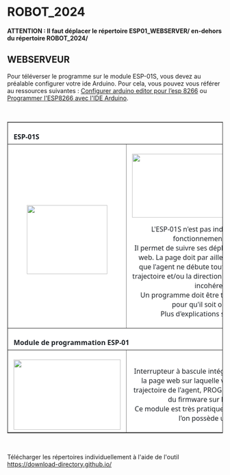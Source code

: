<h1>ROBOT_2024</h1>

<p><b>ATTENTION : Il faut déplacer le répertoire ESP01_WEBSERVER/ en-dehors du répertoire ROBOT_2024/</b></p>

<h2>WEBSERVEUR</h2>

<p>Pour téléverser le programme sur le module ESP-01S, vous devez au préalable configurer votre ide Arduino. Pour cela, vous pouvez vous référer au ressources suivantes : <a href="https://blog.idleman.fr/programmer-un-esp8266-avec-arduino-ide-editor/" target="_blank" >Configurer arduino editor pour l’esp 8266</a> ou <a href="https://www.fais-le-toi-meme.fr/electronique/tutoriel/programmes-arduino-executes-sur-esp8266-arduino-ide.html" target="_blank" >Programmer l'ESP8266 avec l'IDE Arduino</a>.</p>
<br/>
<table class=MsoNormalTable border=1 cellspacing=0 cellpadding=0
 style='background:white;border-collapse:collapse'>
 <tr>
  <td width=604 colspan=2 valign=top style='width:453.0pt;padding:4.5pt 9.75pt 4.5pt 9.75pt'>
  <p class=MsoNormal style='margin-bottom:0cm;line-height:normal'><b><span
  style='font-size:12.0pt;font-family:"Segoe UI",sans-serif;color:#1F2328'>ESP-01S</span></b></p>
  </td>
 </tr>
 <tr>
  <td width=302 style='width:226.5pt;padding:4.5pt 9.75pt 4.5pt 9.75pt'>
  <p class=MsoNormal align=center style='margin-bottom:0cm;text-align:center;
  line-height:normal'><span style='color:black'><a
  href="https://github.com/ikobootloader/PROJETS-ARDUINO/blob/main/VOITURE_AUTONOME/ROBOT_2024/assets/esp-01s/esp-01s.PNG?raw=true"
  target="_blank"><span style='font-size:12.0pt;font-family:"Segoe UI",sans-serif;
  text-decoration:none'><img border=0 width=188 height=161 id="Image 3"
  src="ESP_fichiers/image001.png"></span></a></span></p>
  </td>
  <td width=302 style='width:226.5pt;padding:4.5pt 9.75pt 4.5pt 9.75pt'>
  <p class=MsoNormal align=center style='margin-bottom:12.0pt;text-align:center;
  line-height:normal'><span style='color:black'><a
  href="https://github.com/ikobootloader/PROJETS-ARDUINO/blob/main/VOITURE_AUTONOME/ROBOT_2024/assets/esp-01s/Branchements%20ESP01.PNG?raw=true"
  target="_blank"><span style='font-size:12.0pt;font-family:"Segoe UI",sans-serif;
  text-decoration:none'><img border=0 width=394 height=149 id="Image 2"
  src="ESP_fichiers/image002.png"></span></a></span></p>
  <p class=MsoNormal align=center style='margin-bottom:12.0pt;text-align:center;
  line-height:normal'><span style='font-size:12.0pt;font-family:"Segoe UI",sans-serif;
  color:#1F2328'>L'ESP-01S n'est pas indispensable au bon fonctionnement de
  l'agent.<br>
  Il permet de suivre ses déplacements sur une page web. La page doit par
  ailleurs être ouverte avant que l'agent ne débute tout mouvement, sinon la
  trajectoire et/ou la direction indiquée risquent d'être incohérentes.<br>
  Un programme doit être téléversé sur l'ESP-01S pour qu'il soit opérationnel.<br>
  Plus d'explications sont fournies&nbsp;<a
  href="https://github.com/ikobootloader/PROJETS-ARDUINO/tree/main/VOITURE_AUTONOME/ROBOT_2024/ESP01_WEBSERVER">ici</a></span></p>
  </td>
 </tr>
 <tr>
  <td width=893 colspan=2 style='width:669.75pt;padding:4.5pt 9.75pt 4.5pt 9.75pt'>
  <p class=MsoNormal style='margin-bottom:0cm;line-height:normal'><b><span
  style='font-size:12.0pt;font-family:"Segoe UI",sans-serif;color:#1F2328'>Module
  de programmation ESP-01</span></b></p>
  </td>
 </tr>
 <tr>
  <td width=414 style='width:310.5pt;padding:4.5pt 9.75pt 4.5pt 9.75pt'>
  <p class=MsoNormal align=center style='margin-bottom:0cm;text-align:center;
  line-height:normal'><span style='color:black'><a
  href="https://github.com/ikobootloader/PROJETS-ARDUINO/blob/main/VOITURE_AUTONOME/ROBOT_2024/assets/T%C3%A9l%C3%A9chargeur%20WIFI%20ESP-01%20ESP-01S/Module%20de%20programmation%20ESP-01.PNG?raw=true"
  target="_blank"><span style='font-size:12.0pt;font-family:"Segoe UI",sans-serif;
  text-decoration:none'><img border=0 width=250 height=164 id="Image 1"
  src="ESP_fichiers/image003.png"></span></a></span></p>
  </td>
  <td width=478 style='width:358.5pt;padding:4.5pt 9.75pt 4.5pt 9.75pt'>
  <p class=MsoNormal align=center style='margin-bottom:0cm;text-align:center;
  line-height:normal'><span style='font-size:12.0pt;font-family:"Segoe UI",sans-serif;
  color:#1F2328'>Interrupteur à bascule intégré: côté UART pour voir la page
  web sur laquelle vous pourrez suivre la trajectoire de l'agent, PROG pour la
  programmation du firmware sur l'IDE Arduino.<br>
  Ce module est très pratique! Un must have lorsque l'on possède un ESP-01.</span></p>
  </td>
 </tr>
</table>
<br/>

Télécharger les répertoires individuellement à l'aide de l'outil <a href="https://download-directory.github.io/">https://download-directory.github.io/</a>
